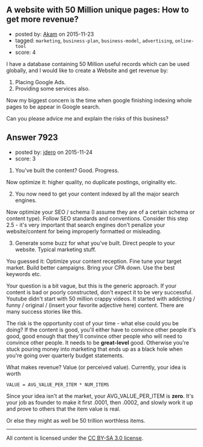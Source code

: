 ## A website with 50 Million unique pages: How to get more revenue?

- posted by: [Akam](https://stackexchange.com/users/1809795/akam) on 2015-11-23
- tagged: `marketing`, `business-plan`, `business-model`, `advertising`, `online-tool`
- score: 4

I have a database containing 50 Million useful records which can be used globally, and I would like to create a Website and get revenue by:

 1. Placing Google Ads.
 2. Providing some services also.

Now my biggest concern is the time when google finishing indexing whole pages to be appear in Google search.

Can you please advice me and explain the risks of this business?



 


## Answer 7923

- posted by: [jdero](https://stackexchange.com/users/1972448/jdero) on 2015-11-24
- score: 3

1. You've built the content? Good. Progress.

 Now optimize it: higher quality, no duplicate postings, originality etc.

2. You now need to get your content indexed by all the major search engines. 

 Now optimize your SEO / schema (I assume they are of a certain schema or content type). Follow SEO standards and conventions. Consider this step 2.5 - it's very important that search engines don't penalize your website/content for being improperly formatted or misleading.

3. Generate some buzz for what you've built. Direct people to your website. Typical marketing stuff.

 You guessed it: Optimize your content reception. Fine tune your target market. Build better campaigns. Bring your CPA down. Use the best keywords etc.

Your question is a bit vague, but this is the generic approach. If your content is bad or poorly constructed, don't expect it to be very successful. Youtube didn't start with 50 million crappy videos. It started with addicting / funny / original / (insert your favorite adjective here) content. There are many success stories like this.

The risk is the opportunity cost of your time - what else could you be doing? If the content is good, you'll either have to convince other people it's good, good enough that they'll convince other people who will need to convince other people. It needs to be **great-level** good. Otherwise you're stuck pouring money into marketing that ends up as a black hole when you're going over quarterly budget statements. 

What makes revenue? Value (or perceived value). Currently, your idea is worth 

    VALUE = AVG_VALUE_PER_ITEM * NUM_ITEMS

Since your idea isn't at the market, your AVG_VALUE_PER_ITEM is **zero**. It's your job as founder to make it first .0001, then .0002, and slowly work it up and prove to others that the item value is real. 

Or else they might as well be 50 trillion worthless items.





---

All content is licensed under the [CC BY-SA 3.0 license](https://creativecommons.org/licenses/by-sa/3.0/).
